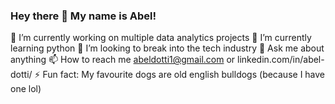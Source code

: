 ### Hey there 👋 My name is Abel!




 🔭 I’m currently working on multiple data analytics projects
 🌱 I’m currently learning python
 🤔 I’m looking to break into the tech industry
 💬 Ask me about anything
 📫 How to reach me abeldotti1@gmail.com or linkedin.com/in/abel-dotti/
 ⚡ Fun fact: My favourite dogs are old english bulldogs (because I have one lol)
